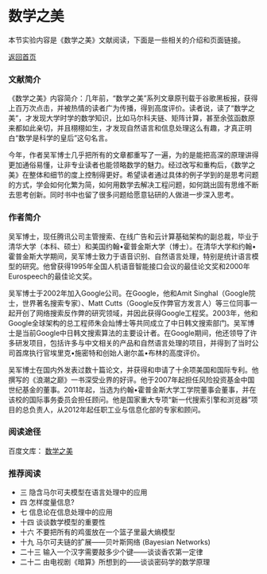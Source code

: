 # 数学之美
本节实验内容是《数学之美》文献阅读，下面是一些相关的介绍和页面链接。

[返回首页](https://liujinmenghaoren.github.io/info-theory-lab/%E9%A6%96%E9%A1%B5.html)

### 文献简介

《数学之美》内容简介：几年前，“数学之美”系列文章原刊载于谷歌黑板报，获得上百万次点击，并被热情的读者广为传播，得到高度评价。读者说，读了“数学之美”，才发现大学时学的数学知识，比如马尔科夫链、矩阵计算，甚至余弦函数原来都如此亲切，并且栩栩如生，才发现自然语言和信息处理这么有趣，才真正明白“数学是科学的皇后”这句名言。

今年，作者吴军博士几乎把所有的文章都重写了一遍，为的是能把高深的原理讲得更加通俗易懂，让非专业读者也能领略数学的魅力。经过改写和重构后，《数学之美》在整体和细节的度上控制得更好。希望读者通过具体的例子学到的是思考问题的方式，学会如何化繁为简，如何用数学去解决工程问题，如何跳出固有思维不断去思考创新。同时书中也留了很多问题给愿意钻研的人做进一步深入思考。

### 作者简介

吴军博士，现任腾讯公司主管搜索、在线广告和云计算基础架构的副总裁，毕业于清华大学（本科、硕士）和美国约翰•霍普金斯大学（博士）。在清华大学和约翰•霍普金斯大学期间，吴军博士致力于语音识别、自然语言处理，特别是统计语言模型的研究。他曾获得1995年全国人机语音智能接口会议的最佳论文奖和2000年Eurospeech的最佳论文奖。

吴军博士于2002年加入Google公司。在Google，他和Amit Singhal（Google院士，世界著名搜索专家）、Matt Cutts（Google反作弊官方发言人）等三位同事一起开创了网络搜索反作弊的研究领域，并因此获得Google工程奖。2003年，他和Google全球架构的总工程师朱会灿博士等共同成立了中日韩文搜索部门。吴军博士是当前Google中日韩文搜索算法的主要设计者。在Google期间，他还领导了许多研发项目，包括许多与中文相关的产品和自然语言处理的项目，并得到了当时公司首席执行官埃里克•施密特和创始人谢尔盖•布林的高度评价。

吴军博士在国内外发表过数十篇论文，并获得和申请了十余项美国和国际专利。他撰写的《浪潮之巅》一书深受业界的好评。他于2007年起担任风险投资基金中国世纪基金的董事。2011年起，当选为约翰•霍普金斯大学工学院董事会董事，并在该校的国际事务委员会担任顾问。他是国家重大专项“新一代搜索引擎和浏览器”项目的总负责人，从2012年起任职工业与信息化部的专家和顾问。

### 阅读途径

百度文库： [数学之美](http://wenku.baidu.com/view/2925d2e1172ded630b1cb6e8.html)

### 推荐阅读

- 三 隐含马尔可夫模型在语言处理中的应用
- 四 怎样度量信息? 
- 七 信息论在信息处理中的应用
- 十四 谈谈数学模型的重要性
- 十六 不要把所有的鸡蛋放在一个篮子里最大熵模型
- 十九 马尔可夫链的扩展——贝叶斯网络 (Bayesian Networks) 
- 二十三 输入一个汉字需要敲多少个键——谈谈香农第一定律
- 二十二 由电视剧《暗算》所想到的——谈谈密码学的数学原理

